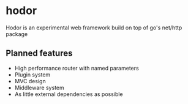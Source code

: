 # hodor 
Hodor is an experimental web framework build on top of go's net/http package

## Planned features
- High performance router with named parameters
- Plugin system
- MVC design
- Middleware system
- As little external dependencies as possible